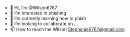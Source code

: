 - 👋 Hi, I’m @Wilson6767
- 👀 I’m interested in phishing
- 🌱 I’m currently learning how to phish
- 💞️ I’m looking to collaborate on ...
- 📫 How to reach me Wilson Stephanie6767@gmail.com

<!---
Wilson6767/Wilson6767 is a ✨ special ✨ repository because its `README.md` (this file) appears on your GitHub profile.
You can click the Preview link to take a look at your changes.
--->
